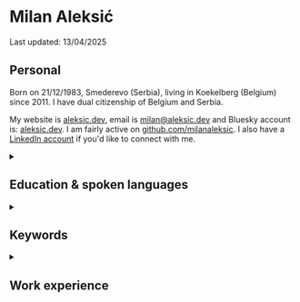 # Milan Aleksić

Last updated: 13/04/2025

## Personal

Born on 21/12/1983, Smederevo (Serbia), living in Koekelberg (Belgium) since 2011. I have dual citizenship of Belgium and Serbia.

My website is [aleksic.dev](https://aleksic.dev), email is [milan@aleksic.dev](mailto:milan@aleksic.dev) and Bluesky account is: [aleksic.dev](https://bsky.app/profile/aleksic.dev).
I am fairly active on [github.com/milanaleksic](https://github.com/milanaleksic).
I also have a [LinkedIn account](https://www.linkedin.com/in/milanaleksic) if you'd like to connect with me.

<details><summary><h2>Education & spoken languages</h2></summary>

Dipl. Ing. Computer Science & Engineering (2008) from *University of Belgrade* (Serbia), Faculty of Electrical Engineering (ETF). “NARIC – Vlaanderen” [recognized my diploma as M.Sc.](https://aleksic.dev/public/cv-nostrification).

I can speak in the following languages: **Serbian** (mother tongue), **English** (fluent), **Dutch** ([C1 Effectiveness 1](https://aleksic.dev/public/cefr_en_overzicht_nt2_aanbod.pdf)), **French** (A2, basic level)

</details>

<details><summary><h2>Keywords</h2></summary>

Java, Go, AWS, Python, PostgreSQL, MySQL

</details>

<details><summary><h2>Work experience</h2></summary>

<details><summary><h3>[2020-...] Senior Software Engineer @ Soda (remote; HQ in Brussels, Belgium)</h3></summary>

My role was soda.io Cloud Backend founding engineer (since late spring 2025 also a member of the platform "Foundational" team). Programming languages I used were Java, Python and Go.

I became the company backend guy & MySQL perf guy and helped the company grow 100x in customers and revenue over 5 years without high-profile incidents of the Soda Cloud product. I had a multi-hat impact on org through domain, infra and system design. Maintainer of Soda k8s agent, Vault Decrypter, warehouse source preparation, public API, OpenAPI generator, custom DI/DB framework and other complex features and mini-services.

I made an internal platform CLI tool (`dopy` / `dogo`) for many painful DevOps automation tasks - v1 Python, v2 Go (APIs from AWS/Okta/Datadog/k8s/soda cloud, SQLite, Perfetto).

</details>

<details><summary><h3>[2017-2020] Expert Software Engineer @ TomTom (Ghent, Belgium)</h3></summary>

#### CCE Team

Feature development and maintenance of various core systems and applications in *MPU Core Coverage Creation & Extension* team

Projects:

- *MLF library*: authored code-generated Java wrapper around GDAL OpenFileGDB (later extended to PostGIS and GeoPackage).
  + Custom ANTLR grammar for extended validation, Python/Markdown doc generator
- *Sinatra*: Led migration of a complex process into AWS for GIS source data digestion
  + PostgreSQL RDS, Spring Boot 2, SQS, ECS, Terraform, Vue.js
- *Pupin*: created machine learning cloud service for data classification (plural junctions problem)
  + Training: PostGIS, Python, Scikit-Learn, XGBoost, (Geo)Pandas, Jupyter
  + Online+Batch prediction: Terraform / AWS ECS, Spring Boot 2, XGBoost, REST
- *Dumbo*: migration of internal heavily used batch processing tool into the cloud
  + AWS Batch, ECS, PostgreSQL, S3, X-Ray; Spring Boot 2, Terraform, Python, Jenkins
- *Excelsior*: process orchestration service
  + [States Language implementation](https://states-language.net/spec.html) (spec only), ECS+Lambda, Java 11, Python 3

#### Hermes team

Feature development on new long-term systems and applications in *Hermes* team

Projects:

- *Nozem*: always-up-to-date OpenStreetMap ingestion service into core TomTom data layer
  + Kafka, PostgreSQL, Python, Spring Boot, Jenkins
- *Lego*: automated OpenStreetMap features ingestion
  + Kubernetes on Azure Cloud, Python, Java, QGIS Python plugins

</details>

<details><summary><h3>[2013-2017] {Senior, Lead} Software Engineer @ Basware (Aalst, Belgium)</h3></summary>

Projects:

- *Basware Network Portal*: Full-stack development role on online and internal services
  + Tech stack: Play2, Scala, Java8, MongoDB, Spring, Chef, Go
  + Rewritten core validation business rules implementation (Java)
- *Basware e-Archiving*: DevOps lead-in-charge and one of lead developers
  + Tech stack: CloudFormation, Jenkins, Bash, AWS CLI
  + Cloud stack: Java Lambda functions, API GW, S3, DynamoDB, SQS, Splunk
- *Norsu* (Groovy, Cucumber, Gradle): Cross-systems end-to-end testing
- Business Metrics dashboards (Akka and Dashing.io)
- Migration of legacy Resin applications to Tomcat cluster
  + Oracle DB, JSP, RMI, Ant, Tomcat, Apache2
- *HAL9000* (Golang): Flowdock bot (CI/CD automation helper for 100+ developers)

</details>
  
<details><summary><h3>[2006-213] Previous work experience</h3></summary>

<p><footer>Reach out for a chat if you want more details about things in this list.</footer></p>
  
**2014**: Freelance Consultant (remote) @ Gtech UK (_Brussels, Belgium_)

**2011-2013**: Software consultant @ Cronos (Belgium) (_Brussels, Belgium_)
  
**2009-2011**: Software Engineer II @ Gtech G2 Sports Betting (_Belgrade, Serbia_)

**2007-2009**: Java Developer @ Arius (_Belgrade, Serbia_)

**2006**: Intern software developer @ ESAProjekt (_Katowice, Poland_)

</details>

<details><summary><h2>Selected open source projects</h2></summary>

- Advent of Code 2023: [https://github.com/milanaleksic/adventofcode2023](https://github.com/milanaleksic/adventofcode2023) (Zig)
- Personal Web site: [https://github.com/milanaleksic/aleksic.dev](https://github.com/milanaleksic/aleksic.dev) (Hugo, Cloudflare Pages)
- Advent of Code 2018: [https://github.com/milanaleksic/adventofcode2018](https://github.com/milanaleksic/adventofcode2018) (Go) 

</details>

<details><summary><h2>Selected closed source personal projects</h2></summary>

- Home Laboratory: a hybrid cluster (arm/amd, RPis/NUC Proxmox, home/Oracle Cloud) connected using Tailscale, and with a Synology NAS. Uses Ansible for foundational setup and HashiCorp Nomad for container scheduling (40+ services like Gitea, Minecraft, yarr, etc.). Deep monitoring via Grafana Stack and InfluxDB. Slowly migrated to k3s.
- Thought Train (Go, PostgreSQL, NATS, htmx) my main side project: a feature-rich web page content extraction, note taking & book annotation distributed service; utlizes an ANTLR Search Query grammar, Pulumi AWS and with dedicated mobile applications (Android, iOS, using Flutter) and a Chrome Extension (Svelte)
- Batler (Go): personal Telegram bot I use for homelab automation tasks and as the main notification pipeline
- Novinarnica (Go): content crawler and CBR packager of magazines

</details>

